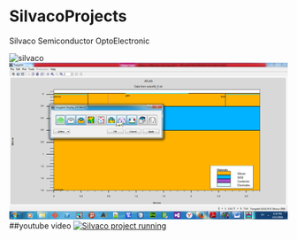 # SilvacoProjects

Silvaco Semiconductor  OptoElectronic

![silvaco](https://github.com/stackprogramer/SilvacoProjects/blob/master/img/img.png )
![silvaco](/img/img.png)
##youtube video
[![Silvaco project running ](http://img.youtube.com/vi/w0E0ny5Q0Pk/maxresdefault.jpg)](https://www.youtube.com/watch?v=w0E0ny5Q0Pk)
